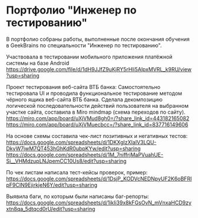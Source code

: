 # Портфолио "Инженер по тестированию"
В портфолио собраны работы, выполненные после окончания обучения
в GeekBrains по специальности "Инженер по тестированию".

Участвовала в тестировании мобильного приложения платёжной системы на базе Android 
https://drive.google.com/file/d/1dH9JJfZ9uKjRY5rHli5AlpxMVRL_k9RU/view?usp=sharing 

Проект тестирования веб-сайта ВТБ банка: Самостоятельно тестировала UI и проводила функциональное тестирование методом чёрного ящика веб-сайта ВТБ банка.
 Сделала декомпозицию логической последовательности действий пользователя на выбранном участке сайта, составила в Miro mindmap (схема переходов по сайту). 
https://miro.com/app/board/uXjVMud8gh0=/?share_link_id=443182165082 
https://miro.com/app/board/uXjVMuecbcc=/?share_link_id=837716149606 

На основе схемы составила чек-лист позитивных и негативных тестов: 
https://docs.google.com/spreadsheets/d/1DKXgIzXIalV3LQU-DkyW7jwM7QT453hGhKdR0ubpKYw/edit?usp=sharing 
https://docs.google.com/spreadsheets/d/1M_7niffrjMaPVuahUE-Si__VHMdzupLNJpemCC10Us8/edit?usp=sharing 

По чек листам написала тест-кейсы проверок, пример: 
https://docs.google.com/spreadsheets/d/1DsjP_KODVcNEDNpyUF2K6oBFRIpF9CIN9EjirkjeN6Y/edit?usp=sharing 

Выявила баги, по которым были написаны баг-репорты:  
https://docs.google.com/spreadsheets/d/1ikIi39x8kFGsOvN_mVnxaHCD9zyxtn8qa_5dtqcd0rU/edit?usp=sharing
